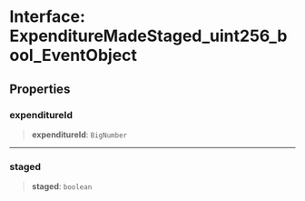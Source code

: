 # Interface: ExpenditureMadeStaged\_uint256\_bool\_EventObject

## Properties

### expenditureId

> **expenditureId**: `BigNumber`

***

### staged

> **staged**: `boolean`
